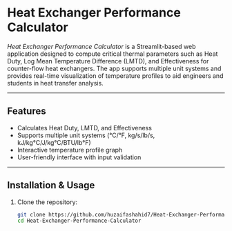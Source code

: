 # Heat Exchanger Performance Calculator

*Heat Exchanger Performance Calculator* is a Streamlit-based web application designed to compute critical thermal parameters such as Heat Duty, Log Mean Temperature Difference (LMTD), and Effectiveness for counter-flow heat exchangers. The app supports multiple unit systems and provides real-time visualization of temperature profiles to aid engineers and students in heat transfer analysis.

---

## Features

- Calculates Heat Duty, LMTD, and Effectiveness  
- Supports multiple unit systems (°C/°F, kg/s/lb/s, kJ/kg°C/J/kg°C/BTU/lb°F)  
- Interactive temperature profile graph  
- User-friendly interface with input validation  

---

## Installation & Usage

1. Clone the repository:  
   ```bash
   git clone https://github.com/huzaifashahid7/Heat-Exchanger-Performance-Calculator.git
   cd Heat-Exchanger-Performance-Calculator
